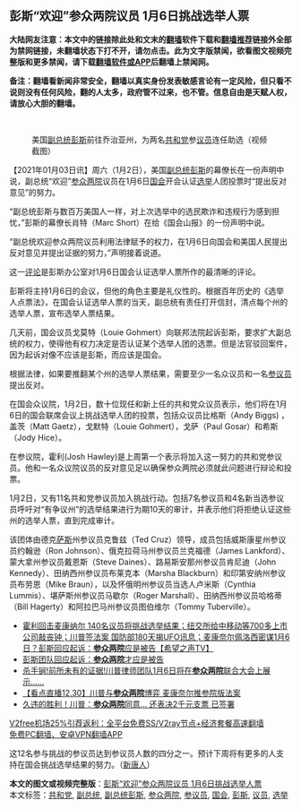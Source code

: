  <h2>彭斯“欢迎”参众两院议员 1月6日挑战选举人票</h2> <p class="notice"><b>大陆网友注意：本文中的链接除此处和文末的<a href="https://github.com/bannedbook/fanqiang" >翻墙</a>软件下载和<a href="https://github.com/killgcd/justmysocks/blob/master/README.md">翻墙推荐</a>链接外全部为禁网链接，未翻墙状态下打不开，请勿点击。此为文字版禁闻，欲看图文视频完整版和更多禁闻，请下载<a href="https://github.com/bannedbook/fanqiang">翻墙软件或APP</a>后翻墙上禁闻网。</p><p>备注：翻墙看新闻非常安全，翻墙以真实身份发表敏感言论有一定风险，但只看不说则没有任何风险，翻的人太多，政府管不过来，也不管。信息自由是天赋人权，请放心大胆的翻墙。</b></p>  <div class="entry"> <br /> <figure><figcaption class="wp-caption-text">美国<a href="https://www.bannedbook.org/bnews/tag/%e5%89%af%e6%80%bb%e7%bb%9f%e5%bd%ad%e6%96%af/" class="st_tag internal_tag" rel="tag" title="标签 副总统彭斯 下的日志">副总统彭斯</a>前往乔治亚州，为两名<a href="https://www.bannedbook.org/bnews/tag/%e5%85%b1%e5%92%8c%e5%85%9a/" class="st_tag internal_tag" rel="tag" title="标签 共和党 下的日志">共和党</a>参<a href="https://www.bannedbook.org/bnews/tag/%e8%ae%ae%e5%91%98/" class="st_tag internal_tag" rel="tag" title="标签 议员 下的日志">议员</a>连任助选（视频截图）</figcaption></figure> <p>【2021年01月03日讯】周六（1月2日），美国<a href="https://www.bannedbook.org/bnews/tag/%e5%89%af%e6%80%bb%e7%bb%9f/" class="st_tag internal_tag" rel="tag" title="标签 副总统 下的日志">副总统</a><a href="https://www.bannedbook.org/bnews/tag/%e5%bd%ad%e6%96%af/" class="st_tag internal_tag" rel="tag" title="标签 彭斯 下的日志">彭斯</a>的幕僚长在一份声明中说，副总统“欢迎”<a href="https://www.bannedbook.org/bnews/tag/%e5%8f%82%e4%bc%97%e4%b8%a4%e9%99%a2/" class="st_tag internal_tag" rel="tag" title="标签 参众两院 下的日志">参众两院</a>议员在1月6日<a href="https://www.bannedbook.org/bnews/tag/%e5%9b%bd%e4%bc%9a/" class="st_tag internal_tag" rel="tag" title="标签 国会 下的日志">国会</a>开会认证<a href="https://www.bannedbook.org/bnews/tag/%e9%80%89%e4%b8%be/" class="st_tag internal_tag" rel="tag" title="标签 选举 下的日志">选举</a>人团投票时“提出反对意见”的努力。</p> <p>“副总统彭斯与数百万美国人一样，对上次选举中的选民欺诈和违规行为感到担忧，”彭斯的幕僚长肖特（Marc Short）在给《国会山报》的一份声明中说。</p> <p>“副总统欢迎参众两院议员利用法律赋予的权力，在1月6日向国会和美国人民提出反对意见并提出证据的努力，”声明接着说道。</p> <p>这一<span class='wp_keywordlink_affiliate'><a href="https://www.bannedbook.org/bnews/comments/" title="新闻评论" target="_blank">评论</a></span>是彭斯办公室对1月6日国会认证选举人票所作的最清晰的评论。</p>  <p>彭斯将主持1月6日的会议，但他的角色主要是礼仪性的。根据百年历史的《选举人点票法》，在国会认证选举人票的当天，副总统有责任打开信封，清点每个州的选举人票，宣布选举人票结果。</p> <p>几天前，国会议员戈莫特（Louie Gohmert）向联邦法院起诉彭斯，要求扩大副总统的权力，使得他有权力决定是否认证某个选举人团的选票。但是法官驳回案件，因为起诉对像不应该是彭斯，而应该是国会。</p> <p>根据法律，如果要推翻某个州的选举人票结果，需要至少一名众议员和一名<a href="https://www.bannedbook.org/bnews/tag/%e5%8f%82%e8%ae%ae%e5%91%98/" class="st_tag internal_tag" rel="tag" title="标签 参议员 下的日志">参议员</a>提出反对。</p> <p>在国会众议院，1月2日，数十位现任和新上任的共和党众议员表示，他们将在1月6日的国会联席会议上挑战选举人团的投票，包括众议员比格斯（Andy Biggs) ，盖茨（Matt Gaetz），戈默特（Louie Gohmert），戈萨（Paul Gosar）和希斯（Jody Hice）。</p>  <p>在参议院，霍利(Josh Hawley)是上周第一个表示将加入这一努力的共和党参议员。他和一名众议院议员的反对意见足以确保参众两院必须就此问题进行辩论和投票。</p> <p>1月2日，又有11名共和党参议员加入挑战行动。包括7名参议员和4名新当选参议员呼吁对“有争议州”的选举结果进行为期10天的审计，并表示他们将拒绝认证这些州的选举人票，直到完成审计。</p> <p>该团体由德克<span class='wp_keywordlink'><a href="https://www.bannedbook.org/forum5/topic42.html" title="萨斯、诚信与自救" target="_blank">萨斯</a></span>州参议员克鲁兹（Ted Cruz）领导，成员包括威斯康星州参议员约翰逊（Ron Johnson）、俄克拉荷马州参议员兰克福德（James Lankford）、蒙大拿州参议员戴恩斯（Steve Daines）、路易斯安那州参议员肯尼迪（John Kennedy）、田纳西州参议员布莱克本（Marsha Blackburn）和印第安纳州参议员布劳恩（Mike Braun），以及怀俄明州参议员当选人卢米斯（Cynthia Lummis）、堪萨斯州参议员马歇尔（Roger Marshall）、田纳西州参议员哈格蒂（Bill Hagerty）和阿拉巴马州参议员图伯维尔（Tommy Tuberville）。</p> <ul class='op-related-articles' title='相关阅读'> <li><a href='https://www.bannedbook.org/bnews/cbnews/20210102/1459340.html' target='_blank'>霍利回击麦康纳尔 140名议员将挑战选举结果；纽交所给中移动等700多上市公司敲丧钟；川普签法案 国防部180天揭UFO讯息；麦康奈尔佩洛西密谋1月6日？彭斯回应起诉：<b>参众两院</b>应是被告【希望之声TV】</a></li> <li><a href='https://www.bannedbook.org/bnews/comments/20210101/1459179.html' target='_blank'>彭斯团队回应起诉：<b>参众两院</b>才应是被告</a></li> <li><a href='https://www.bannedbook.org/bnews/bannedvideo/20201231/1458611.html' target='_blank'>杀手锏!前所未有的证据!川普律师团队1月6日将在<b>参众两院</b>联合大会上展示……</a></li> <li><a href='https://www.bannedbook.org/bnews/bannedvideo/20201231/1458170.html' target='_blank'>【看点直播12.30】川普与<b>参众两院</b>博弈 麦康奈尔推参院版法案</a></li> <li><a href='https://www.bannedbook.org/bnews/taiwannews/20201229/1456748.html' target='_blank'>久违的胜利！川普：<b>参众两院</b>同意… 还表决2千元支票 已签署</a></li> </ul> <p class="texttj"> <a href="https://github.com/bannedbook/fanqiang/wiki/V2ray%E6%9C%BA%E5%9C%BA" target="_blank">V2free机场25%引荐返利：全平台免费SS/V2ray节点+经济套餐高速翻墙</a><br/> <a href="https://github.com/bannedbook/fanqiang/wiki/%E7%A6%81%E9%97%BB%E7%BD%91%E5%AE%89%E5%8D%93%E7%BF%BB%E5%A2%99%E6%96%B0%E9%97%BBAPP" target="_blank">免费PC翻墙、安卓VPN翻墙APP</a></p><p>这12名参与挑战的参议员达到参议员人数的四分之一。预计下周将有更多的人支持在国会挑战选举结果的努力。（<span class='wp_keywordlink_affiliate'><a href="https://www.ntdtv.com/" title="新唐人">新唐人</a></span>）</p> <a name='sharetosocial'></a>       <div><b>本文的图文或视频完整版</b>：<a href='https://www.bannedbook.org/bnews/comments/20210103/1460185.html'>彭斯“欢迎”参众两院议员 1月6日挑战选举人票</a></div>  </div><!--END ENTRY--> <div class="postfooter"> <div>本文标签：<a href="https://www.bannedbook.org/bnews/tag/%e5%85%b1%e5%92%8c%e5%85%9a/" rel="tag">共和党</a>, <a href="https://www.bannedbook.org/bnews/tag/%e5%89%af%e6%80%bb%e7%bb%9f/" rel="tag">副总统</a>, <a href="https://www.bannedbook.org/bnews/tag/%e5%89%af%e6%80%bb%e7%bb%9f%e5%bd%ad%e6%96%af/" rel="tag">副总统彭斯</a>, <a href="https://www.bannedbook.org/bnews/tag/%e5%8f%82%e4%bc%97%e4%b8%a4%e9%99%a2/" rel="tag">参众两院</a>, <a href="https://www.bannedbook.org/bnews/tag/%e5%8f%82%e8%ae%ae%e5%91%98/" rel="tag">参议员</a>, <a href="https://www.bannedbook.org/bnews/tag/%e5%9b%bd%e4%bc%9a/" rel="tag">国会</a>, <a href="https://www.bannedbook.org/bnews/tag/%e5%bd%ad%e6%96%af/" rel="tag">彭斯</a>, <a href="https://www.bannedbook.org/bnews/tag/%e8%ae%ae%e5%91%98/" rel="tag">议员</a>, <a href="https://www.bannedbook.org/bnews/tag/%e9%80%89%e4%b8%be/" rel="tag">选举</a></div>  </div><!--END POSTFOOTER--> 